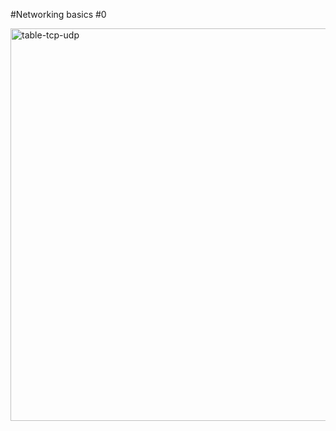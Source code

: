#Networking basics #0

<img width="628" alt="table-tcp-udp" src="https://github.com/user-attachments/assets/6d03159a-bff0-4d3c-96df-0ce6c59de4f7">

